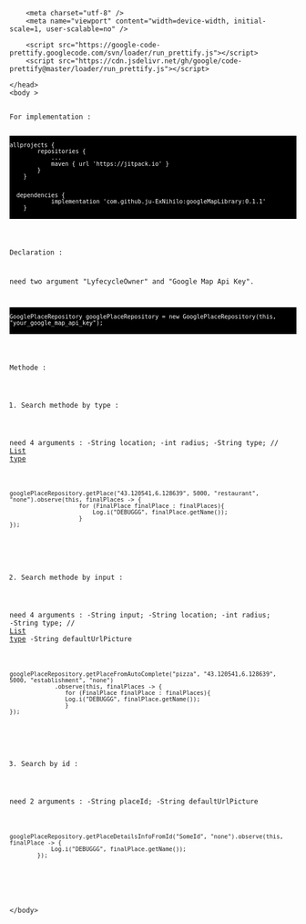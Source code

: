 <!DOCTYPE HTML>
<html>
	<head>
	
		<meta charset="utf-8" />
		<meta name="viewport" content="width=device-width, initial-scale=1, user-scalable=no" />
		
		<script src="https://google-code-prettify.googlecode.com/svn/loader/run_prettify.js"></script>
		<script src="https://cdn.jsdelivr.net/gh/google/code-prettify@master/loader/run_prettify.js"></script>

	</head>
	<body >
<pre>
<code>
For implementation :

<pre style="background: black;color:white">
<code>
allprojects {
		repositories {
			...
			maven { url 'https://jitpack.io' }
		}
	}
  
  
  dependencies {
	        implementation 'com.github.ju-ExNihilo:googleMapLibrary:0.1.1'
	}
</code>
</pre>

Declaration : 

need two argument "LyfecycleOwner" and "Google Map Api Key".

<pre style="background: black;color:white">
<code>
GooglePlaceRepository googlePlaceRepository = new GooglePlaceRepository(this, "your_google_map_api_key");
</code>
</pre>

Methode : 

1) Search methode by type :

need 4 arguments : 
	-String location;
	-int radius;
	-String type; // <a href="https://developers.google.com/places/web-service/supported_types">List type</a>
	
<pre class="prettyprint">
<code class="language-java">
googlePlaceRepository.getPlace("43.120541,6.128639", 5000, "restaurant", "none").observe(this, finalPlaces -> {
                    for (FinalPlace finalPlace : finalPlaces){
                        Log.i("DEBUGGG", finalPlace.getName());
                    }
});
</code>
</pre>

2) Search methode by input :

need 4 arguments : 
	-String input;
	-String location;
	-int radius;
	-String type; // <a href="https://developers.google.com/places/web-service/autocomplete#place_types">List type</a>
	-String defaultUrlPicture
	
<pre class="prettyprint">
<code class="language-java">
googlePlaceRepository.getPlaceFromAutoComplete("pizza", "43.120541,6.128639", 5000, "establishment", "none")
		     .observe(this, finalPlaces -> {
			    for (FinalPlace finalPlace : finalPlaces){
				Log.i("DEBUGGG", finalPlace.getName());
			    }
});
</code>
</pre>

3) Search by id :

need 2 arguments : 
	-String placeId;
	-String defaultUrlPicture
	
<pre class="prettyprint">
<code class="language-java">
googlePlaceRepository.getPlaceDetailsInfoFromId("SomeId", "none").observe(this, finalPlace -> {
            Log.i("DEBUGGG", finalPlace.getName());
        });
</code>
</pre>
</code>
</pre>
		
	</body>
</html>

	
